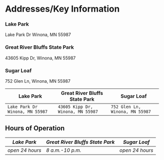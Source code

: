 # Addresses/Key Information

### Lake Park
  Lake Park Dr Winona, MN 55987
  
###  Great River Bluffs State Park
  43605 Kipp Dr, Winona, MN 55987
  
### Sugar Loaf
  752 Glen Ln, Winona, MN 55987
  
Lake Park | Great River Bluffs State Park | Sugar Loaf
--- | --- | ---
  `Lake Park Dr Winona, MN 55987`| `43605 Kipp Dr, Winona, MN 55987` | `752 Glen Ln, Winona, MN 55987`
  
  
## Hours of Operation  

*Lake Park*| *Great River Bluffs State Park* | *Sugar Loaf*
--- | --- | ---
*open 24 hours* | *8 a.m.-10 p.m.* | *open 24 hours*


